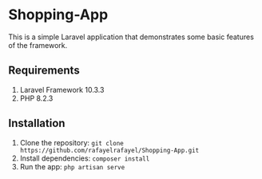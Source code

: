 # Shopping-App
This is a simple Laravel application that demonstrates some basic features of the framework.

## Requirements

1. Laravel Framework 10.3.3
2. PHP 8.2.3

## Installation

1. Clone the repository: `git clone https://github.com/rafayelrafayel/Shopping-App.git`
2. Install dependencies: `composer install`
4. Run the app: `php artisan serve`
